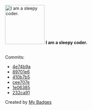 <img src="https://my-badges.github.io/my-badges/sleepy-coder.png" alt="I am a sleepy coder." title="I am a sleepy coder." width="128">
<strong>I am a sleepy coder.</strong>
<br><br>

Commits:

- <a href="https://github.com/gmuloc/avd/commit/4e74b9a6a633cb975453533e9cc647ac3e1f8b00">4e74b9a</a>
- <a href="https://github.com/gmuloc/avd/commit/89701e6d933751e2b210ef500ad1948bd4e4caaa">89701e6</a>
- <a href="https://github.com/gmuloc/avd/commit/410b7b5d6ad88861b8ba4946ec3bd036e1b9222f">410b7b5</a>
- <a href="https://github.com/gmuloc/avd/commit/cee707e3d1336dea5df20adf041cfe84c8039f39">cee707e</a>
- <a href="https://github.com/gmuloc/avd/commit/1e06385c510e0833985989f5b7d24656452ff2f7">1e06385</a>
- <a href="https://github.com/gmuloc/avd/commit/232ca913bda6ed39f43ca9945ca38cdef105b1d3">232ca91</a>


Created by <a href="https://github.com/my-badges/my-badges">My Badges</a>